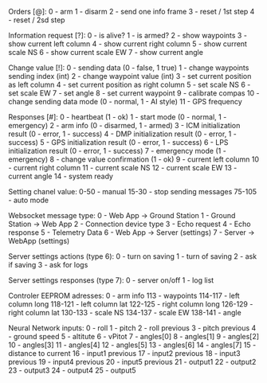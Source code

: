 Orders [@]:
0 - arm
1 - disarm
2 - send one info frame
3 - reset / 1st step
4 - reset / 2sd step

Information request [?]:
0 - is alive?
1 - is armed?
2 - show waypoints
3 - show current left column
4 - show current right column
5 - show current scale NS
6 - show current scale EW
7 - show current angle

Change value [!]:
0 - sending data (0 - false, 1 true)
1 - change waypoints sending index (int)
2 - change waypoint value (int)
3 - set current position as left column
4 - set current position as right column
5 - set scale NS
6 - set scale EW
7 - set angle
8 - set current waypoint
9 - calibrate compas
10 - change sending data mode (0 - normal, 1 - AI style)
11 - GPS frequency

Responses [#]:
0 - heartbeat (1 - ok)
1 - start mode (0 - normal, 1 - emergency)
2 - arm info (0 - disarmed, 1 - armed)
3 - ICM initialization result (0 - error, 1 - success)
4 - DMP initialization result (0 - error, 1 - success)
5 - GPS initialization result (0 - error, 1 - success)
6 - LPS initialization result (0 - error, 1 - success)
7 - emergency mode (1 - emergency)
8 - change value confirmation (1 - ok)
9 - current left column
10 - current right column
11 - current scale NS
12 - current scale EW
13 - current angle
14 - system ready

Setting chanel value:
0-50 - manual
15-30 - stop sending messages
75-105 - auto mode

Websocket message type:
0 - Web App -> Ground Station
1 - Ground Station -> Web App
2 - Connection device type
3 - Echo request
4 - Echo response
5 - Telemetry Data
6 - Web App -> Server (settings)
7 - Server -> WebApp (settings)

Server settings actions (type 6):
0 - turn on saving
1 - turn of saving
2 - ask if saving
3 - ask for logs

Server settings responses (type 7):
0 - server on/off
1 - log list

Controler EEPROM adresses:
0 - arm info
113 - waypoints
114-117 - left column long
118-121 - left column lat
122-125 - right column long
126-129 - right column lat
130-133 - scale NS
134-137 - scale EW
138-141 - angle 

Neural Network inputs:
0 - roll
1 - pitch
2 - roll previous
3 - pitch previous
4 - ground speed
5 - altitute
6 - vPitot
7 - angles[0]
8 - angles[1]
9 - angles[2]
10 - angles[3]
11 - angles[4]
12 - angles[5]
13 - angles[6]
14 - angles[7]
15 - distance to current
16 - input1 previous
17 - input2 previous
18 - input3 previous
19 - input4 previous
20 - input5 previous
21 - output1
22 - output2
23 - output3
24 - output4
25 - output5
